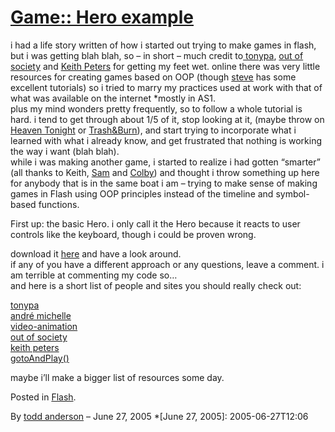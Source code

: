 # [Game:: Hero example](http://custardbelly.com/blog/2005/06/27/game-hero-example/)

i had a life story written of how i started out trying to make games in flash, but i was getting blah blah, so – in short – much credit to[ tonypa](http://www.tonypa.pri.ee/tbw/index.html), [out of society](http://oos.moxiecode.com/) and [Keith Peters](http://bit-101.com) for getting my feet wet. online there was very little resources for creating games based on OOP (though [steve](http://video-animation.com/mx2k_00.shtml) has some excellent tutorials) so i tried to marry my practices used at work with that of what was available on the internet *mostly in AS1.  
plus my mind wonders pretty frequently, so to follow a whole tutorial is hard. i tend to get through about 1/5 of it, stop looking at it, (maybe throw on [Heaven Tonight](http://www.cheaptrick.com/ctalbum3.html) or [Trash&Burn](http://www.deadmoonusa.com/dm_mtr390.htm)), and start trying to incorporate what i learned with what i already know, and get frustrated that nothing is working the way i want (blah blah).  
while i was making another game, i started to realize i had gotten “smarter” (all thanks to Keith, [Sam](http://blog.pixelconsumption.com) and [Colby](http://colbygrenier.com)) and thought i throw something up here for anybody that is in the same boat i am – trying to make sense of making games in Flash using OOP principles instead of the timeline and symbol-based functions.

First up: the basic Hero. i only call it the Hero because it reacts to user controls like the keyboard, though i could be proven wrong. 

download it [here](http://custardbelly.com/downloads/hero_trial.zip) and have a look around.  
if any of you have a different approach or any questions, leave a comment. i am terrible at commenting my code so…  
and here is a short list of people and sites you should really check out:

[tonypa](http://www.tonypa.pri.ee/tbw/index.html)  
[andré michelle](http://void.andre-michelle.com/)  
[video-animation](http://video-animation.com/mx2k_00.shtml)  
[out of society](http://oos.moxiecode.com/)  
[keith peters ](http://bit-101.com)  
[gotoAndPlay()](http://www.gotoandplay.it/)

maybe i’ll make a bigger list of resources some day.

Posted in [Flash](http://custardbelly.com/blog/category/flash/).

By [todd anderson](http://custardbelly.com/blog/author/todd-anderson/) – June 27, 2005
  *[June 27, 2005]: 2005-06-27T12:06
